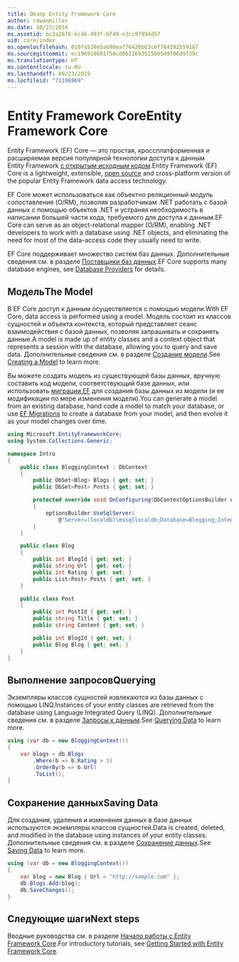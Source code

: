 ```yaml
---
title: Обзор Entity Framework Core
author: rowanmiller
ms.date: 10/27/2016
ms.assetid: bc2a2676-bc46-493f-bf49-e3cc97994d57
uid: core/index
ms.openlocfilehash: 0107a520e5a698eaf76426b63c6f784392559167
ms.sourcegitcommit: ec196918691f50cd0b21693515b0549f06d9f39c
ms.translationtype: HT
ms.contentlocale: ru-RU
ms.lasthandoff: 09/23/2019
ms.locfileid: "71196969"
---
```

# <a name="entity-framework-core"></a><span data-ttu-id="25336-102">Entity Framework Core</span><span class="sxs-lookup"><span data-stu-id="25336-102">Entity Framework Core</span></span>

<span data-ttu-id="25336-103">Entity Framework (EF) Core — это простая, кроссплатформенная и расширяемая версия популярной технологии доступа к данным Entity Framework [с открытым исходным кодом](https://github.com/aspnet/EntityFrameworkCore).</span><span class="sxs-lookup"><span data-stu-id="25336-103">Entity Framework (EF) Core is a lightweight, extensible, [open source](https://github.com/aspnet/EntityFrameworkCore) and cross-platform version of the popular Entity Framework data access technology.</span></span>

<span data-ttu-id="25336-104">EF Core может использоваться как объектно реляционный модуль сопоставления (O/RM), позволяя разработчикам .NET работать с базой данных с помощью объектов .NET и устраняя необходимость в написании большей части кода, требуемого для доступа к данным.</span><span class="sxs-lookup"><span data-stu-id="25336-104">EF Core can serve as an object-relational mapper (O/RM), enabling .NET developers to work with a database using .NET objects, and eliminating the need for most of the data-access code they usually need to write.</span></span>

<span data-ttu-id="25336-105">EF Core поддерживает множество систем баз данных. Дополнительные сведения см. в разделе [Поставщики баз данных](providers/index.md).</span><span class="sxs-lookup"><span data-stu-id="25336-105">EF Core supports many database engines, see [Database Providers](providers/index.md) for details.</span></span>

## <a name="the-model"></a><span data-ttu-id="25336-106">Модель</span><span class="sxs-lookup"><span data-stu-id="25336-106">The Model</span></span>

<span data-ttu-id="25336-107">В EF Core доступ к данным осуществляется с помощью модели.</span><span class="sxs-lookup"><span data-stu-id="25336-107">With EF Core, data access is performed using a model.</span></span> <span data-ttu-id="25336-108">Модель состоит из классов сущностей и объекта контекста, который представляет сеанс взаимодействия с базой данных, позволяя запрашивать и сохранять данные.</span><span class="sxs-lookup"><span data-stu-id="25336-108">A model is made up of entity classes and a context object that represents a session with the database, allowing you to query and save data.</span></span> <span data-ttu-id="25336-109">Дополнительные сведения см. в разделе [Создание модели](modeling/index.md).</span><span class="sxs-lookup"><span data-stu-id="25336-109">See [Creating a Model](modeling/index.md) to learn more.</span></span>

<span data-ttu-id="25336-110">Вы можете создать модель из существующей базы данных, вручную составить код модели, соответствующий базе данных, или использовать [миграции EF](managing-schemas/migrations/index.md) для создания базы данных из модели (и ее модификации по мере изменения модели).</span><span class="sxs-lookup"><span data-stu-id="25336-110">You can generate a model from an existing database, hand code a model to match your database, or use [EF Migrations](managing-schemas/migrations/index.md) to create a database from your model, and then evolve it as your model changes over time.</span></span>

``` csharp
using Microsoft.EntityFrameworkCore;
using System.Collections.Generic;

namespace Intro
{
    public class BloggingContext : DbContext
    {
        public DbSet<Blog> Blogs { get; set; }
        public DbSet<Post> Posts { get; set; }

        protected override void OnConfiguring(DbContextOptionsBuilder optionsBuilder)
        {
            optionsBuilder.UseSqlServer(
                @"Server=(localdb)\mssqllocaldb;Database=Blogging;Integrated Security=True");
        }
    }

    public class Blog
    {
        public int BlogId { get; set; }
        public string Url { get; set; }
        public int Rating { get; set; }
        public List<Post> Posts { get; set; }
    }

    public class Post
    {
        public int PostId { get; set; }
        public string Title { get; set; }
        public string Content { get; set; }

        public int BlogId { get; set; }
        public Blog Blog { get; set; }
    }
}
```

## <a name="querying"></a><span data-ttu-id="25336-111">Выполнение запросов</span><span class="sxs-lookup"><span data-stu-id="25336-111">Querying</span></span>

<span data-ttu-id="25336-112">Экземпляры классов сущностей извлекаются из базы данных с помощью LINQ.</span><span class="sxs-lookup"><span data-stu-id="25336-112">Instances of your entity classes are retrieved from the database using Language Integrated Query (LINQ).</span></span> <span data-ttu-id="25336-113">Дополнительные сведения см. в разделе [Запросы к данным](querying/index.md).</span><span class="sxs-lookup"><span data-stu-id="25336-113">See [Querying Data](querying/index.md) to learn more.</span></span>

``` csharp
using (var db = new BloggingContext())
{
    var blogs = db.Blogs
        .Where(b => b.Rating > 3)
        .OrderBy(b => b.Url)
        .ToList();
}
```

## <a name="saving-data"></a><span data-ttu-id="25336-114">Сохранение данных</span><span class="sxs-lookup"><span data-stu-id="25336-114">Saving Data</span></span>

<span data-ttu-id="25336-115">Для создания, удаления и изменения данных в базе данных используются экземпляры классов сущностей.</span><span class="sxs-lookup"><span data-stu-id="25336-115">Data is created, deleted, and modified in the database using instances of your entity classes.</span></span> <span data-ttu-id="25336-116">Дополнительные сведения см. в разделе [Сохранение данных](saving/index.md).</span><span class="sxs-lookup"><span data-stu-id="25336-116">See [Saving Data](saving/index.md) to learn more.</span></span>

``` csharp
using (var db = new BloggingContext())
{
    var blog = new Blog { Url = "http://sample.com" };
    db.Blogs.Add(blog);
    db.SaveChanges();
}
```

## <a name="next-steps"></a><span data-ttu-id="25336-117">Следующие шаги</span><span class="sxs-lookup"><span data-stu-id="25336-117">Next steps</span></span>

<span data-ttu-id="25336-118">Вводные руководства см. в разделе [Начало работы с Entity Framework Core](get-started/index.md).</span><span class="sxs-lookup"><span data-stu-id="25336-118">For introductory tutorials, see [Getting Started with Entity Framework Core](get-started/index.md).</span></span>

